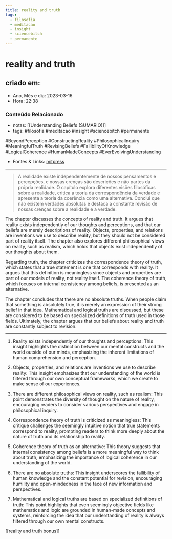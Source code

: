 ```yaml
---
title: reality and truth
tags:
  - filosofia
  - meditacao
  - insight
  - sciencebitch
  - permanente
---
```


# reality and truth

## criado em: 

- Ano, Mês e dia: 2023-03-16
- Hora: 22:38

### Conteúdo Relacionado

- notas: [[Understanding Beliefs (SUMARIO)]]
- tags: #filosofia #meditacao #insight #sciencebitch #permanente

#BeyondPerception #ConstructingReality #PhilosophicalInquiry #MeaningfulTruth #RevisingBeliefs #FallibilityOfKnowledge #LogicalCoherence #HumanMadeConcepts #EverEvolvingUnderstanding

- Fontes & Links: [mitpress](https://mitpress.mit.edu/9780262526432/understanding-beliefs/)
---

> A realidade existe independentemente de nossos pensamentos e percepções, e nossas crenças são descrições e não partes da própria realidade. O capítulo explora diferentes visões filosóficas sobre a realidade, critica a teoria da correspondência da verdade e apresenta a teoria da coerência como uma alternativa. Conclui que não existem verdades absolutas e destaca a constante revisão de nossas crenças sobre a realidade e a verdade.

The chapter discusses the concepts of reality and truth. It argues that reality exists independently of our thoughts and perceptions, and that our beliefs are merely descriptions of reality. Objects, properties, and relations are inventions we use to describe reality, but they should not be considered part of reality itself. The chapter also explores different philosophical views on reality, such as realism, which holds that objects exist independently of our thoughts about them.

Regarding truth, the chapter criticizes the correspondence theory of truth, which states that a true statement is one that corresponds with reality. It argues that this definition is meaningless since objects and properties are part of our models of reality, not reality itself. The coherence theory of truth, which focuses on internal consistency among beliefs, is presented as an alternative.

The chapter concludes that there are no absolute truths. When people claim that something is absolutely true, it is merely an expression of their strong belief in that idea. Mathematical and logical truths are discussed, but these are considered to be based on specialized definitions of truth used in those fields. Ultimately, the chapter argues that our beliefs about reality and truth are constantly subject to revision.

---

1. Reality exists independently of our thoughts and perceptions: This insight highlights the distinction between our mental constructs and the world outside of our minds, emphasizing the inherent limitations of human comprehension and perception.

2. Objects, properties, and relations are inventions we use to describe reality: This insight emphasizes that our understanding of the world is filtered through our own conceptual frameworks, which we create to make sense of our experiences.

3. There are different philosophical views on reality, such as realism: This point demonstrates the diversity of thought on the nature of reality, encouraging readers to consider various perspectives and engage in philosophical inquiry.

4. Correspondence theory of truth is criticized as meaningless: This critique challenges the seemingly intuitive notion that true statements correspond to reality, prompting readers to think more deeply about the nature of truth and its relationship to reality.

5. Coherence theory of truth as an alternative: This theory suggests that internal consistency among beliefs is a more meaningful way to think about truth, emphasizing the importance of logical coherence in our understanding of the world.

6. There are no absolute truths: This insight underscores the fallibility of human knowledge and the constant potential for revision, encouraging humility and open-mindedness in the face of new information and perspectives.

7. Mathematical and logical truths are based on specialized definitions of truth: This point highlights that even seemingly objective fields like mathematics and logic are grounded in human-made concepts and systems, reinforcing the idea that our understanding of reality is always filtered through our own mental constructs.

[[reality and truth bonus]]

